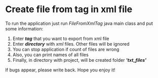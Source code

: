 # Create file from tag in xml file
To run the application just run *FileFromXmlTag* java main class and put some information:<br>
1. Enter ***tag*** that you want to export from xml file
2. Enter ***directory*** with *xml* files. Other files will be ignored
3. You can stop application if count of files are wrong
4. Also, you can print names of all files
5. Finally, in directory with project, will be created folder ***'txt_files'***

If bugs appear, please write back. Hope you enjoy it!